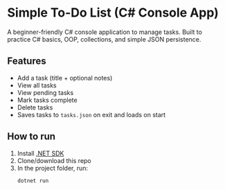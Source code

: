 # Simple To-Do List (C# Console App)

A beginner-friendly C# console application to manage tasks. Built to practice C# basics, OOP, collections, and simple JSON persistence.

## Features
- Add a task (title + optional notes)
- View all tasks
- View pending tasks
- Mark tasks complete
- Delete tasks
- Saves tasks to `tasks.json` on exit and loads on start

## How to run
1. Install [.NET SDK](https://dotnet.microsoft.com/en-us/download)
2. Clone/download this repo
3. In the project folder, run:
   ```bash
   dotnet run
